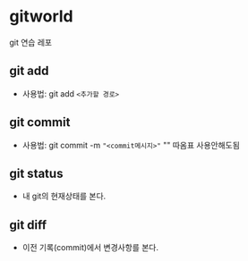 # gitworld
git 연습 레포

## git add
- 사용법: git add ``<추가할 경로>``

## git commit
- 사용법: git commit -m ``"<commit메시지>"``
"" 따옴표 사용안해도됨

## git status
- 내 git의 현재상태를 본다.

## git diff
- 이전 기록(commit)에서 변경사항를 본다.